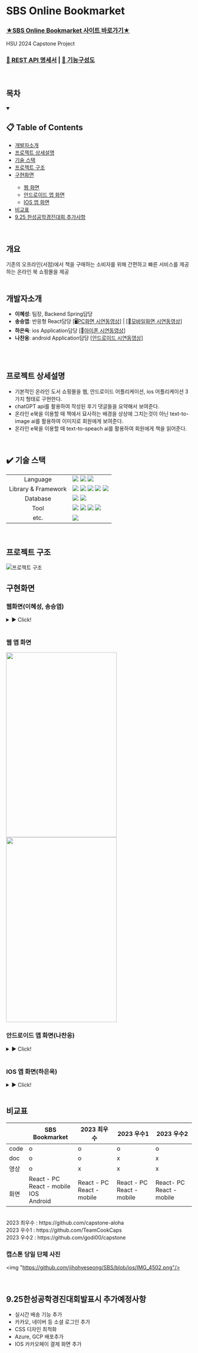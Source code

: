 # SBS Online Bookmarket
<h3><a href="http://52.79.46.118/books">★SBS Online Bookmarket 사이트 바로가기★</a></h3>
HSU 2024 Capstone Project
<h3><a href="https://shine-territory-e9e.notion.site/07680bdd72944508869fd49ae3224925?v=37539025f336409d958e9d0d0f73cffe">
      📜 REST API 명세서</a> | <a href="https://github.com/jihohyeseong/SBS/blob/main/image/SBS%EC%B5%9C%EC%A2%85%EA%B8%B0%EB%8A%A5%EA%B5%AC%EC%84%B1%EB%8F%841.png">
       📖 기능구성도</a></h3>
<br/>

## 목차
<details open>
  <summary><h2>📋 Table of Contents</h2></summary>
  <ul>
    <li><a href="#개발자소개">개발자소개</a></li>
    <li><a href="#프로젝트-상세설명">프로젝트 상세설명</a></li>
    <li><a href="#%EF%B8%8F-기술-스택">기술 스택</a></li>
    <li><a href="#프로젝트-구조">프로젝트 구조</a></li>
    <li><a href="#구현화면">구현화면</a></li>
    <ul>
      <li><a href="#웹화면이혜성-송승엽">웹 화면</a></li>
      <li><a href="#안드로이드-앱-화면나찬웅">안드로이드 앱 화면</a></li>
      <li><a href="#ios-앱-화면하은옥">IOS 앱 화면</a></li>
    </ul>
    <li><a href="#비교표">비교표</a></li>
    <li><a href="#925한성공학경진대회발표시-추가예정사항">9.25 한성공학경진대회 추가사항</a></li>
  </ul> 
</details>
<br/>

## 개요
기존의 오프라인(서점)에서 책을 구매하는 소비자를 위해 간편하고 빠른 
서비스를 제공하는 온라인 북 쇼핑몰을 제공
<br/>
<br/>

## 개발자소개
+ **이혜성**: 팀장, Backend Spring담당
+ **송승엽**: 반응형 React담당 [🖥️[PC화면 시연동영상](https://www.youtube.com/watch?v=-A_0slTbHPo)] | [📱[모바일화면 시연동영상](https://www.youtube.com/watch?v=hej5DR7b_rE&t=1s)]
+ **하은옥**: ios Application담당 [🍎[아이폰 시연동영상](https://youtu.be/3zi91k0oNSo)]
+ **나찬웅**: android Application담당 [[안드로이드 시연동영상](https://youtu.be/pbTjzjy7YgM)]
<br/>
<br/>

## 프로젝트 상세설명
+ 기본적인 온라인 도서 쇼핑몰을 웹, 안드로이드 어플리케이션, ios 어플리케이션 3가지 형태로 구현한다.
+ chatGPT api를 활용하여 작성된 후기 댓글들을 요약해서 보여준다.
+ 온라인 e북을 이용할 때 책에서 묘사하는 배경을 상상에 그치는것이 아닌 text-to-image ai를 활용하여 이미지로 회원에게 보여준다.
+ 온라인 e북을 이용할 때 text-to-speach ai를 활용하여 회원에게 책을 읽어준다.

<br/>

## ✔️ 기술 스택
<div>
<table>
   <tr>
      <td colspan="2" align="center">
        Language
      </td>
      <td colspan="4">
        <img src="https://img.shields.io/badge/java-007396?style=for-the-badge&logo=java&logoColor=white">
        <img src="https://img.shields.io/badge/javascript-F7DF1E?style=for-the-badge&logo=javascript&logoColor=black">
        <img src="https://img.shields.io/badge/swift-F05138?style=for-the-badge&logo=swift&logoColor=white">
      </td>
   </tr>
   <tr>
      <td colspan="2" align="center">
        Library & Framework
      </td>
      <td colspan="4">
        <img src="https://img.shields.io/badge/react-61DAFB?style=for-the-badge&logo=react&logoColor=black"> 
        <img src="https://img.shields.io/badge/springboot-6DB33F?style=for-the-badge&logo=springboot&logoColor=white"> 
        <img src="https://img.shields.io/badge/spring data jpa-6DB33F?style=for-the-badge&logo=springboot&logoColor=white"> 
        <img src="https://img.shields.io/badge/spring security-6DB33F?style=for-the-badge&logo=springsecurity&logoColor=white"> 
        <img src="https://img.shields.io/badge/amazon ec2-FF9900?style=for-the-badge&logo=amazonec2&logoColor=white"> 
      </td>
   </tr>
   <tr>
      <td colspan="2" align="center">
        Database
      </td>
      <td colspan="4">
        <img src="https://img.shields.io/badge/mysql-4479A1?style=for-the-badge&logo=mysql&logoColor=white">
        <img src="https://img.shields.io/badge/amazon rds-527FFF?style=for-the-badge&logo=amazonrds&logoColor=white">
      </td>
   </tr>
   <tr>
      <td colspan="2" align="center">
        Tool
      </td>
      <td colspan="4">
          <img src="https://img.shields.io/badge/intellijidea-000000?style=for-the-badge&logo=intellijidea&logoColor=white">
          <img src="https://img.shields.io/badge/visualstudiocode-007ACC?style=for-the-badge&logo=visualstudiocode&logoColor=white">
          <img src="https://img.shields.io/badge/androidstudio-3DDC84?style=for-the-badge&logo=androidstudio&logoColor=white">
          <img src="https://img.shields.io/badge/xcode-147EFB?style=for-the-badge&logo=xcode&logoColor=white">
      </td>
   </tr>
   <tr>
      <td colspan="2" align="center">
        etc.
      </td>
      <td colspan="4">
          <img src="https://img.shields.io/badge/notion-000000?style=for-the-badge&logo=notion&logoColor=white">
      </td>
   </tr>
</table>
</div>
<br/>

## 프로젝트 구조
![프로젝트 구조](https://github.com/jihohyeseong/SBS/blob/main/image/27%EC%A1%B0_%EC%9D%B4%EB%AF%B8%EC%A7%80_%EC%A3%BC%EC%9A%94%20%EC%A0%81%EC%9A%A9%20%EA%B8%B0%EC%88%A0%20%EB%B0%8F%20%EA%B5%AC%EC%A1%B0.jpg)
<br/>

## 구현화면

### 웹화면(이혜성, 송승엽)
<details>
<summary> ▶️ Click! </summary>
<ul>
    <li>회원가입</li></li>
        <img src="https://github.com/jihohyeseong/SBS/blob/main/image/%ED%9A%8C%EC%9B%90%EA%B0%80%EC%9E%85.png" width="1300" height="500">
    <li>로그인</li>
        <img src="https://github.com/jihohyeseong/SBS/blob/main/image/%EB%A1%9C%EA%B7%B8%EC%9D%B8.png" width="1300" height="500">
    <li>메인페이지</li>
        <img src="https://github.com/jihohyeseong/SBS/blob/main/image/%EB%A9%94%EC%9D%B8%ED%8E%98%EC%9D%B4%EC%A7%80.png" width="1300" height="500">
    <li>책 상세페이지</li>
        <img src="https://github.com/jihohyeseong/SBS/blob/main/image/%EC%B1%85%EC%83%81%EC%84%B81.png" width="1300" height="500">
        <img src="https://github.com/jihohyeseong/SBS/blob/main/image/%EC%B1%85%EC%83%81%EC%84%B82.png" width="1300" height="500">
        <img src="https://github.com/jihohyeseong/SBS/blob/main/image/%EC%B1%85%EC%83%81%EC%84%B83.png" width="1300" height="500">
    <li>목록별 페이지</li>
        <img src="https://github.com/jihohyeseong/SBS/blob/main/image/%EB%AA%A9%EB%A1%9D%EB%B3%841.png" width="1300" height="500">
        <img src="https://github.com/jihohyeseong/SBS/blob/main/image/%EB%AA%A9%EB%A1%9D%EB%B3%842.png" width="1300" height="500">
        <img src="https://github.com/jihohyeseong/SBS/blob/main/image/%EB%AA%A9%EB%A1%9D%EB%B3%843.png" width="1300" height="500">
        <img src="https://github.com/jihohyeseong/SBS/blob/main/image/%EB%AA%A9%EB%A1%9D%EB%B3%844.png" width="1300" height="500">
    <li>장바구니</li>
        <img src="https://github.com/jihohyeseong/SBS/blob/main/image/%EC%9E%A5%EB%B0%94%EA%B5%AC%EB%8B%88.png" width="1300" height="500">
    <li>구매</li>
        <img src="https://github.com/jihohyeseong/SBS/blob/main/image/%EA%B5%AC%EB%A7%A4%EA%B2%B0%EC%A0%9C.jpg" width="300" height="500">
        <img src="https://github.com/jihohyeseong/SBS/blob/main/image/%EA%B5%AC%EB%A7%A4.png" width="1300" height="500">
    <li>마이메뉴</li>
        <img src="https://github.com/jihohyeseong/SBS/blob/main/image/%EB%A7%88%EC%9D%B4%EB%A9%94%EB%89%B4.png" width="1300" height="500">
    <li>관리자페이지</li>
        <img src="https://github.com/jihohyeseong/SBS/blob/main/image/%EA%B4%80%EB%A6%AC%EC%9E%90%ED%8E%98%EC%9D%B4%EC%A7%80.png" width="1300" height="500">
        <img src="https://github.com/jihohyeseong/SBS/blob/main/image/%EA%B4%80%EB%A6%AC%EC%9E%90%EC%9E%AC%EA%B3%A0.png" width="1300" height="500">
        <img src="https://github.com/jihohyeseong/SBS/blob/main/image/%EA%B4%80%EB%A6%AC%EC%9E%90%EC%A0%95%EC%82%B0.png" width="1300" height="500">
    <li>온라인e북</li>
        <img src="https://github.com/jihohyeseong/SBS/blob/main/image/%EC%98%A8%EB%9D%BC%EC%9D%B8E%EB%B6%81.png" width="1300" height="500">
    <li>후기 댓글 요약</li>
        <img src="https://github.com/jihohyeseong/SBS/blob/main/image/%EB%8C%93%EA%B8%80%EC%9A%94%EC%95%BD.png" width="1300" height="500">
    <li>TTS(Text-to-Speech)AI 책 읽어주기, 이미지변환</li>
        <img src="https://github.com/jihohyeseong/SBS/blob/main/image/ai.png" height="500">
</ul>
</details>
<br/>

### 웹 앱 화면
<img src="https://github.com/jihohyeseong/SBS/blob/main/image/%EC%9B%B9%EC%95%B11.jpg" width="300" height="500">
<img src="https://github.com/jihohyeseong/SBS/blob/main/image/%EC%9B%B9%EC%95%B12.jpg" width="300" height="500">
<br/>

### 안드로이드 앱 화면(나찬웅)
<details>
<summary> ▶️ Click! </summary>
<ul>
    <li>회원가입</li>
      <img src="https://github.com/jihohyeseong/SBS/assets/113437469/f57de2ef-7b9d-4459-8fe6-8343fa7c6fe7" width="300">
    <li>로그인</li>
       <img src="https://github.com/jihohyeseong/SBS/assets/113437469/3e74f72c-e4ba-4c22-8d48-7c542fc54082" width="300">
    <li>메인페이지</li>
    <img src="https://github.com/jihohyeseong/SBS/assets/113437469/7674eeff-383a-4576-8426-2a3dadc6a789" width="300">
    <li>도서목록</li>
    <img src="https://github.com/jihohyeseong/SBS/assets/113437469/a340b669-e256-40cf-8413-fb2536cc09b3" width="300">
    <li>세부정보</li>
    <img src="https://github.com/jihohyeseong/SBS/assets/113437469/bc7a52d6-179b-4cda-a660-d07849f24c47" width="300">
    <li>댓글</li>
    <img src="https://github.com/jihohyeseong/SBS/assets/113437469/e87b87fd-6c83-47c5-af3a-98df7af3df9d" width="300">
    <li>도서랭킹(정렬1)</li>
    <img src="https://github.com/jihohyeseong/SBS/assets/113437469/2fa5c3ec-864e-4569-8679-876100e144c7" width="300">  
    <li>신간도서(정렬2)</li>
    <img src="https://github.com/jihohyeseong/SBS/assets/113437469/e389afb2-34e1-41c9-ae51-a95cd0b25a37" width="300">
    <li>장바구니</li>
    <img src="https://github.com/jihohyeseong/SBS/assets/113437469/299ecc00-46ed-4e5e-842a-6e89d1eee701" width="300">
    <li>주문서</li>   
    <img src="https://github.com/jihohyeseong/SBS/assets/113437469/c1ff551c-b3cc-48ba-9aeb-25fa3044ae87" width="300">
    <li>카카오페이</li>
    <img src="https://github.com/jihohyeseong/SBS/assets/113437469/f137ebd3-43a2-42ad-9f1e-d425b07d6059" width="300">
    <li>마이페이지</li>
    <img src="https://github.com/jihohyeseong/SBS/assets/113437469/707aa501-7589-4244-852d-782da4de3e3d" width="300">
       

</ul>
</details>
<br/>


### IOS 앱 화면(하은옥)
<details>
<summary> ▶️ Click! </summary>
<ul>
    <li>회원가입</li>
        <img src="https://github.com/jihohyeseong/SBS/blob/ios/screenshots/IMG_4480.PNG" width="300">
    <li>로그인</li>
        <img src="https://github.com/jihohyeseong/SBS/blob/ios/screenshots/IMG_4481.PNG" width="300">
    <li>메인페이지</li>
        <img src="https://github.com/jihohyeseong/SBS/blob/ios/screenshots/IMG_4482.PNG" width="300">
    <li>세부정보</li>
        <img src="https://github.com/jihohyeseong/SBS/blob/ios/screenshots/IMG_4483.PNG" width="300">
    <li>댓글</li>
        <img src="https://github.com/jihohyeseong/SBS/blob/ios/screenshots/IMG_4485.PNG" width="300">
    <li>책장정렬</li>
        <img src="https://github.com/jihohyeseong/SBS/blob/ios/screenshots/IMG_4486.PNG" width="300">
    <li>책장정렬2</li>
        <img src="https://github.com/jihohyeseong/SBS/blob/ios/screenshots/IMG_4487.PNG" width="300">
    <li>장바구니</li>
        <img src="https://github.com/jihohyeseong/SBS/blob/ios/screenshots/IMG_4489.PNG" width="300">
    <li>카카오페이</li>
        <img src="https://github.com/jihohyeseong/SBS/blob/ios/screenshots/IMG_4490.PNG" width="300">
    <li>마이페이지</li>
        <img src="https://github.com/jihohyeseong/SBS/blob/ios/screenshots/IMG_4491.PNG" width="300">
    <li>AI 댓글요약</li>
        <img src="https://github.com/jihohyeseong/SBS/blob/ios/screenshots/IMG_4492.PNG" width="300">
</ul>
</details>
<br/>


## 비교표

<table class="tg"><thead>
  <tr>
    <th class="tg-fjfl"></th>
    <th class="tg-lklj">SBS Bookmarket</th>
    <th class="tg-lklj">2023 최우수</th>
    <th class="tg-lklj">2023 우수1</th>
    <th class="tg-lklj">2023 우수2</th>
  </tr></thead>
<tbody>
  <tr>
    <td class="tg-v56v">code</td>
    <td class="tg-fjfl">o</td>
    <td class="tg-fjfl">o</td>
    <td class="tg-fjfl">o</td>
    <td class="tg-fjfl">o</td>
  </tr>
  <tr>
    <td class="tg-v56v">doc</td>
    <td class="tg-fjfl">o</td>
    <td class="tg-fjfl">o</td>
    <td class="tg-fjfl">x</td>
    <td class="tg-fjfl">x</td>
  </tr>
  <tr>
    <td class="tg-v56v">영상</td>
    <td class="tg-fjfl">o</td>
    <td class="tg-fjfl">x</td>
    <td class="tg-fjfl">x</td>
    <td class="tg-fjfl">x</td>
  </tr>
  <tr>
    <td class="tg-v56v"><br>화면<br></td>
    <td class="tg-fjfl">React - PC<br>React - mobile<br>IOS<br>Android</td>
    <td class="tg-fjfl">React - PC<br>React - mobile</td>
    <td class="tg-fjfl">React - PC<br>React - mobile</td>
    <td class="tg-fjfl">React- PC<br>React - mobile</td>
  </tr>
</tbody></table>
<br/>
2023 최우수 : https://github.com/capstone-aloha     
<br/>
2023 우수1 : https://github.com/TeamCookCaps  
<br/>
2023 우수2 : https://github.com/godi00/capstone  

<br/>

### 캡스톤 당일 단체 사진
<img "https://github.com/jihohyeseong/SBS/blob/ios/IMG_4502.png"/>

<br/>



## 9.25한성공학경진대회발표시 추가예정사항
+ 실시간 배송 기능 추가
+ 카카오, 네이버 등 소셜 로그인 추가
+ CSS 디자인 최적화
+ Azure, GCP 배포추가
+ IOS 카카오페이 결제 화면 추가
